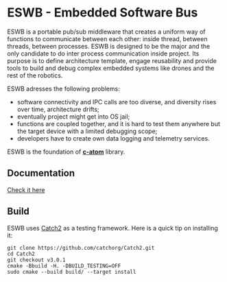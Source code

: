 # ESWB - Embedded Software Bus

ESWB is a portable pub/sub middleware that creates a uniform way of functions to communicate between each other: 
inside thread, between threads, between processes. ESWB is designed to be the major and the only candidate to do inter process 
communication inside project. Its purpose is to define architecture template, engage reusability and provide tools to build and debug 
complex embedded systems like drones and the rest of the robotics.

ESWB adresses the following problems:
- software connectivity and IPC calls are too diverse, and diversity rises over time, architecture drifts;
- eventually project might get into OS jail;
- functions are coupled together, and it is hard to test them anywhere but the target device
  with a limited debugging scope;
- developers have to create own data logging and telemetry services.

ESWB is the foundation of [**c-atom**](https://github.com/ctlst-tech/c-atom) library.

## Documentation

[Check it here](https://docs.ctlst.app/eswb/intro.html)

## Build

ESWB uses [Catch2](https://github.com/catchorg/Catch2) as a testing framework. Here is a quick tip on installing it:

```shell
git clone https://github.com/catchorg/Catch2.git
cd Catch2
git checkout v3.0.1
cmake -Bbuild -H. -DBUILD_TESTING=OFF
sudo cmake --build build/ --target install
```
